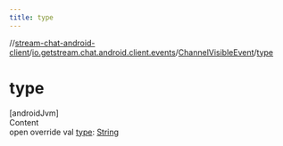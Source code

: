 ```yaml
---
title: type
---
```

//[stream-chat-android-client](../../../index.md)/[io.getstream.chat.android.client.events](../index.md)/[ChannelVisibleEvent](index.md)/[type](type.md)



# type  
[androidJvm]  
Content  
open override val [type](type.md): [String](https://kotlinlang.org/api/latest/jvm/stdlib/kotlin/-string/index.html)  



